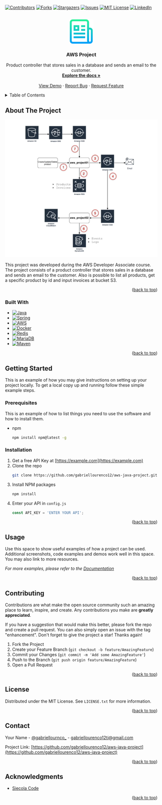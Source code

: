 <a name="readme-top"></a>

<!-- PROJECT SHIELDS -->
<!--
*** I'm using markdown "reference style" links for readability.
*** Reference links are enclosed in brackets [ ] instead of parentheses ( ).
*** See the bottom of this document for the declaration of the reference variables
*** for contributors-url, forks-url, etc. This is an optional, concise syntax you may use.
*** https://www.markdownguide.org/basic-syntax/#reference-style-links
-->
[![Contributors][contributors-shield]][contributors-url]
[![Forks][forks-shield]][forks-url]
[![Stargazers][stars-shield]][stars-url]
[![Issues][issues-shield]][issues-url]
[![MIT License][license-shield]][license-url]
[![LinkedIn][linkedin-shield]][linkedin-url]



<!-- PROJECT LOGO -->
<br />
<div align="center">
  <a href="https://github.com/gabriellourenco12/aws-java-project">
    <img src="images/logo.png" alt="Logo" width="80" height="80">
  </a>

<h3 align="center">AWS Project</h3>

  <p align="center">
    Product controller that stores sales in a database and sends an email to the customer.
    <br />
    <a href="https://github.com/gabriellourenco12/aws-java-project"><strong>Explore the docs »</strong></a>
    <br />
    <br />
    <a href="https://github.com/gabriellourenco12/aws-java-project">View Demo</a>
    ·
    <a href="https://github.com/gabriellourenco12/aws-java-project/issues">Report Bug</a>
    ·
    <a href="https://github.com/gabriellourenco12/aws-java-project/issues">Request Feature</a>
  </p>
</div>



<!-- TABLE OF CONTENTS -->
<details>
  <summary>Table of Contents</summary>
  <ol>
    <li>
      <a href="#about-the-project">About The Project</a>
      <ul>
        <li><a href="#built-with">Built With</a></li>
      </ul>
    </li>
    <li>
      <a href="#getting-started">Getting Started</a>
      <ul>
        <li><a href="#prerequisites">Prerequisites</a></li>
        <li><a href="#installation">Installation</a></li>
      </ul>
    </li>
    <li><a href="#usage">Usage</a></li>
    <li><a href="#contributing">Contributing</a></li>
    <li><a href="#license">License</a></li>
    <li><a href="#contact">Contact</a></li>
    <li><a href="#acknowledgments">Acknowledgments</a></li>
  </ol>
</details>



<!-- ABOUT THE PROJECT -->
## About The Project

![Product Name Screen Shot][product-screenshot]

This project was developed during the AWS Developer Associate course. The project consists of a product controller that stores sales in a database and sends an email to the customer. Also is possible to list all products, get a specific product by id and input invoices at bucket S3.

<p align="right">(<a href="#readme-top">back to top</a>)</p>



### Built With

* [![Java][Java]][Java-url]
* [![Spring][Spring.io]][Spring-url]
* [![AWS][Aws.amazon]][Aws-url]
* [![Docker][Docker.com]][Docker-url]
* [![Redis][Redis.io]][Redis-url]
* [![MariaDB][MariaDB.org]][MariaDB-url]
* [![Maven][Maven.Apache]][Maven-url]

<p align="right">(<a href="#readme-top">back to top</a>)</p>



<!-- GETTING STARTED -->
## Getting Started

This is an example of how you may give instructions on setting up your project locally.
To get a local copy up and running follow these simple example steps.

### Prerequisites

This is an example of how to list things you need to use the software and how to install them.
* npm
  ```sh
  npm install npm@latest -g
  ```

### Installation

1. Get a free API Key at [https://example.com](https://example.com)
2. Clone the repo
   ```sh
   git clone https://github.com/gabriellourenco12/aws-java-project.git
   ```
3. Install NPM packages
   ```sh
   npm install
   ```
4. Enter your API in `config.js`
   ```js
   const API_KEY = 'ENTER YOUR API';
   ```

<p align="right">(<a href="#readme-top">back to top</a>)</p>



<!-- USAGE EXAMPLES -->
## Usage

Use this space to show useful examples of how a project can be used. Additional screenshots, code examples and demos work well in this space. You may also link to more resources.

_For more examples, please refer to the [Documentation](https://example.com)_

<p align="right">(<a href="#readme-top">back to top</a>)</p>



<!-- CONTRIBUTING -->
## Contributing

Contributions are what make the open source community such an amazing place to learn, inspire, and create. Any contributions you make are **greatly appreciated**.

If you have a suggestion that would make this better, please fork the repo and create a pull request. You can also simply open an issue with the tag "enhancement".
Don't forget to give the project a star! Thanks again!

1. Fork the Project
2. Create your Feature Branch (`git checkout -b feature/AmazingFeature`)
3. Commit your Changes (`git commit -m 'Add some AmazingFeature'`)
4. Push to the Branch (`git push origin feature/AmazingFeature`)
5. Open a Pull Request

<p align="right">(<a href="#readme-top">back to top</a>)</p>



<!-- LICENSE -->
## License

Distributed under the MIT License. See `LICENSE.txt` for more information.

<p align="right">(<a href="#readme-top">back to top</a>)</p>



<!-- CONTACT -->
## Contact

Your Name - [@gabriellournco_](https://twitter.com/gabriellournco_) - gabriellourenco12ti@gmail.com

Project Link: [https://github.com/gabriellourenco12/aws-java-project](https://github.com/gabriellourenco12/aws-java-project)

<p align="right">(<a href="#readme-top">back to top</a>)</p>



<!-- ACKNOWLEDGMENTS -->
## Acknowledgments

* [Siecola Code](https://siecola.com.br/courses/aws_ecs_java_pt.html)

<p align="right">(<a href="#readme-top">back to top</a>)</p>



<!-- MARKDOWN LINKS & IMAGES -->
<!-- https://www.markdownguide.org/basic-syntax/#reference-style-links -->
[contributors-shield]: https://img.shields.io/github/contributors/gabriellourenco12/aws-java-project.svg?style=for-the-badge
[contributors-url]: https://github.com/gabriellourenco12/aws-java-project/graphs/contributors
[forks-shield]: https://img.shields.io/github/forks/gabriellourenco12/aws-java-project.svg?style=for-the-badge
[forks-url]: https://github.com/gabriellourenco12/aws-java-project/network/members
[stars-shield]: https://img.shields.io/github/stars/gabriellourenco12/aws-java-project.svg?style=for-the-badge
[stars-url]: https://github.com/gabriellourenco12/aws-java-project/stargazers
[issues-shield]: https://img.shields.io/github/issues/gabriellourenco12/aws-java-project.svg?style=for-the-badge
[issues-url]: https://github.com/gabriellourenco12/aws-java-project/issues
[license-shield]: https://img.shields.io/github/license/gabriellourenco12/aws-java-project.svg?style=for-the-badge
[license-url]: https://github.com/gabriellourenco12/aws-java-project/blob/master/LICENSE.txt
[linkedin-shield]: https://img.shields.io/badge/-LinkedIn-black.svg?style=for-the-badge&logo=linkedin&colorB=555
[linkedin-url]: https://linkedin.com/in/gabriellourenco12
[product-screenshot]: images/screenshot.png
[Java]: https://img.shields.io/badge/java-%23ED8B00.svg?style=for-the-badge&logo=java&logoColor=white
[Java-url]: https://www.java.com/
[Spring.io]: https://img.shields.io/badge/spring-%236DB33F.svg?style=for-the-badge&logo=spring&logoColor=white
[Spring-url]: https://spring.io/
[Aws.amazon]: https://img.shields.io/badge/Amazon%20AWS-%23FF9900.svg?style=for-the-badge&logo=amazon-aws&logoColor=white
[Aws-url]: https://aws.amazon.com
[Docker.com]: https://img.shields.io/badge/Docker-%230db7ed.svg?style=for-the-badge&logo=docker&logoColor=white
[Docker-url]: https://www.docker.com/
[Redis.io]: https://img.shields.io/badge/Redis-%23DC382D.svg?style=for-the-badge&logo=redis&logoColor=white
[Redis-url]: https://redis.io/
[MariaDB.org]: https://img.shields.io/badge/MariaDB-%2300f.svg?style=for-the-badge&logo=mariadb&logoColor=white
[MariaDB-url]: https://mariadb.org/
[Maven.Apache]: https://img.shields.io/badge/Maven-C71A36?style=for-the-badge&logo=apache-maven&logoColor=white
[Maven-url]: https://maven.apache.org/